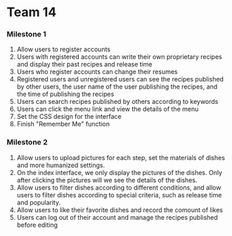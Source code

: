 # Team 14

### Milestone 1
1. Allow users to register accounts
2. Users with registered accounts can write their own proprietary recipes and display their past recipes and release time
3. Users who register accounts can change their resumes
4. Registered users and unregistered users can see the recipes published by other users, the user name of the user publishing the recipes, and the time of publishing the recipes
5. Users can search recipes published by others according to keywords
6. Users can click the menu link and view the details of the menu
7. Set the CSS design for the interface
8. Finish "Remember Me" function

### Milestone 2
1. Allow users to upload pictures for each step, set the materials of dishes and more humanized settings.
2. On the index interface, we only display the pictures of the dishes. Only after clicking the pictures will we see the details of the dishes.
3. Allow users to filter dishes according to different conditions, and allow users to filter dishes according to special criteria, such as release time and popularity.
4. Allow users to like their favorite dishes and record the comount of likes
5. Users can log out of their account and manage the recipes published before editing

